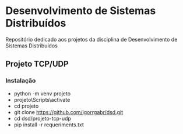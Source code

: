 # Desenvolvimento de Sistemas Distribuídos
Repositório dedicado aos projetos da disciplina de Desenvolvimento de Sistemas Distribuídos

## Projeto TCP/UDP
### Instalação
- python -m venv projeto
- projeto\Scripts\activate
- cd projeto
- git clone https://github.com/igorrgabr/dsd.git
- cd dsd/projeto-tcp-udp
- pip install -r requeriments.txt
